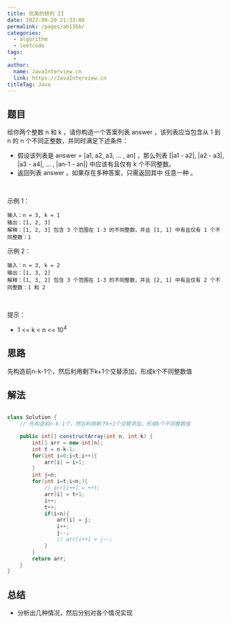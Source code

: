 ```yaml
---
title: 优美的排列 II
date: 2022-09-20 21:33:08
permalink: /pages/ab13bb/
categories:
  - algorithm
  - leetcode
tags:
  - 
author: 
  name: JavaInterview.cn
  link: https://JavaInterview.cn
titleTag: Java
---
```


## 题目

给你两个整数 n 和 k ，请你构造一个答案列表 answer ，该列表应当包含从 1 到 n 的 n 个不同正整数，并同时满足下述条件：

- 假设该列表是 answer = [a1, a2, a3, ... , an] ，那么列表 [|a1 - a2|, |a2 - a3|, |a3 - a4|, ... , |an-1 - an|] 中应该有且仅有 k 个不同整数。
- 返回列表 answer 。如果存在多种答案，只需返回其中 任意一种 。

 

示例 1：

    输入：n = 3, k = 1
    输出：[1, 2, 3]
    解释：[1, 2, 3] 包含 3 个范围在 1-3 的不同整数，并且 [1, 1] 中有且仅有 1 个不同整数：1
示例 2：

    输入：n = 3, k = 2
    输出：[1, 3, 2]
    解释：[1, 3, 2] 包含 3 个范围在 1-3 的不同整数，并且 [2, 1] 中有且仅有 2 个不同整数：1 和 2
 

提示：

- 1 <= k < n <= 10<sup>4</sup>



## 思路

先构造前n-k-1个，然后利用剩下k+1个交替添加，形成k个不同整数值

## 解法
```java

class Solution {
    // 先构造前n-k-1个，然后利用剩下k+1个交替添加，形成k个不同整数值

    public int[] constructArray(int n, int k) {
        int[] arr = new int[n];
        int t = n-k-1;
        for(int i=0;i<t;i++){
            arr[i] = i+1;
        }
        int j=n;
        for(int i=t;i<n;){
            // arr[i++] = ++t;
            arr[i] = t+1;
            i++;
            t++;
            if(i<n){
                arr[i] = j;
                i++;
                j--;
                // arr[i++] = j--;
            }   
        }
        return arr;
    }
}
```

## 总结

- 分析出几种情况，然后分别对各个情况实现 
